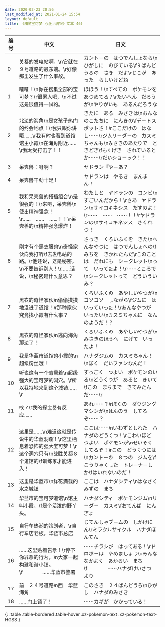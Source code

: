 ```yaml
---
date: 2020-02-23 20:56
last_modified_at: 2021-01-24 15:54
layout: default
title: 《精灵宝可梦 心金／魂银》文本 460
---
```

| 编号 | 中文 | 日文 |
| ---- | ---- | ---- |
| 0 | 关都的发电站啊，\n它就在９号道路的最东端。\r好像那里发生了什么事故。 | カント－の　はつでんしょなら\nひがしに　のびている\f９ばんどうろの　さき　だよ\rじこが　あった　らしいけどね |
| 1 | 嚯嚯！\n你在搜集全部的宝可梦？\r很累人吧，\n不过这是很值得一试的。 | ほほう！\nすべての　ポケモンを　あつめてる？\rたいへん　だろうが\nやりがいも　あるんだろうな |
| 2 | 北边的海角\n是女孩子热门的约会地点！\r我只跟你讲哦……\r我有时也看到道馆馆主小霞\n在海角附近……\r我太受打击了！！ | きたに　ある　みさきは\nおんなのこたちに　にんきの\fデ－トスポットさ！\rここだけの　はなし⋯⋯\rジムリ－ダ－の　カスミちゃんも\nみさきのあたりで　ときどき\fもくげき　されているとか⋯⋯\rだいショ－ック！！ |
| 3 | 呆壳兽：呀啊？ | ヤドラン『や－あ？ |
| 4 | 呆壳兽干劲十足！ | ヤドランは　やるき　まんまん！ |
| 5 | 我和呆壳兽的搭档组合\n是很强的！\r来吧，呆壳兽\n使出精神强念！\r……　……　……！！\r呆壳兽的\n精神强念爆炸！ | わたしと　ヤドランの　コンビ\nすごいんだから！\rさあ　ヤドラン\nサイコキネシス　だすのよ！\r⋯⋯　⋯⋯　⋯⋯！！\rヤドランの\nサイコキネシス　さくれつ！ |
| 6 | 刚才有个黑衣服的\n奇怪家伙向我打听\f去发电站的路。\r他还说，这是秘密，\n不要告诉别人！\r……话说，\n秘密是什么意思？ | さっき　くろいふくを　きた\nへんなやつに　はつでんしょへの\fみちを　きかれたんだ\rこのことは　だれにも　シ－クレット\nって　いってたよ！\r⋯⋯ところで\nシ－クレットって　どういういみ？ |
| 7 | 黑衣的奇怪家伙\n偷偷摸摸地混进了道馆！\r那种家伙究竟找小霞有什么事？ | くろいふくの　あやしいやつが\nコソコソ　しながら\fジムに　はいっていった！\rあんなやつが　いったい\nカスミちゃんに　なんのようだ！？ |
| 8 | 黑衣的奇怪家伙\n逃向海角那边了！ | くろいふくの　あやしいやつが\nみさきのほうへ　にげて　いったよ！ |
| 9 | 我是华蓝市道馆的小霞的\n超级粉丝哦！ | ハナダジムの　カスミちゃん！\nぼく　だいファンなんだ！ |
| 10 | 听说这有一个寄居着\n超级强大的宝可梦的洞穴。\f所以我特地来到这个城镇……\r | すっごく　つよい　ポケモンのいる\nどうくつが　あると　きいて\fこの　まちまで　きてみたんだ⋯⋯\r |
| 11 | 唉？\r我的探宝器有反应…… | あれ⋯⋯？\rぼくの　ダウジングマシンが\nはんのう　してるぞ⋯⋯？ |
| 12 | 这里是……\n难道这就是传说中的华蓝洞窟！\r这里栖息着恐怖的强大宝可梦！\r这个洞穴只有\n战胜关都８个道馆的\f训练家才能进入！ | ここは⋯⋯\nいわずとしれた　ハナダのどうくつ！\rこわいほど　つよい　ポケモンが\nせいそく　してるぞ！\rこの　どうくつには\nカント－の　８つの　ジムを\fこうりゃくした　トレ－ナ－しか\fはいれないのだ！ |
| 13 | 这里是华蓝市\n鲜花满载的水之城镇 | ここは　ハナダシティ\nはなさく　みずの　まち |
| 14 | 华蓝市的宝可梦道馆\n馆主叫小霞，\f是个活泼的野丫头。 | ハナダシティ　ポケモンジム\nリ－ダ－　カスミ\fおてんば　にんぎょ |
| 15 | 自行车热潮的策划者，\r自行车店老板，华蓝市总店 | じてんしゃブ－ムの　しかけにん\rミラクルサイクル　ハナダほんてん |
| 16 | ……这里贴着告示！\r停下你罪恶的行为，\n大家一起构建和谐小镇。\f　　　　……华蓝市警署 | ⋯⋯チラシが　はってある！\rドロボ－は　やめましょう\nみんな　なかよく　あかるい　まち\f　　　　⋯⋯ハナダけいさつ　より |
| 17 | 前　２４号道路\n西　华蓝海角 | このさき　２４ばんどうろ\nひがし　ハナダのみさき |
| 18 | ……门上锁了！ | ⋯⋯カギが　かかっている！ |
{: .table .table-bordered .table-hover .xz-pokemon-text .xz-pokemon-text-HGSS }